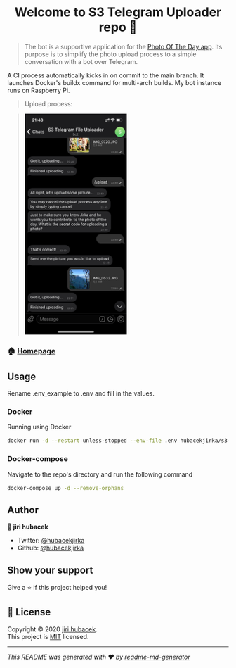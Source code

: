 <h1 align="center">Welcome to S3 Telegram Uploader repo 👋</h1>

> The bot is a supportive application for the [Photo Of The Day app](https://github.com/hubacekjirka/dailyPhotoTwitterBot). Its purpose is to simplify the photo upload process to a simple conversation with a bot over Telegram.

A CI process automatically kicks in on commit to the main branch. It launches Docker's buildx command for multi-arch builds. My bot instance runs on Raspberry Pi.

> Upload process: 

> <img src="https://raw.githubusercontent.com/hubacekjirka/s3TelegramUploader/docker-compose/bot.jpeg" width="50%" height="50%"/>

### 🏠 [Homepage](http://blog.hubacek.uk)

## Usage
Rename .env_example to .env and fill in the values.


### Docker
Running using Docker
```sh
docker run -d --restart unless-stopped --env-file .env hubacekjirka/s3-telegram-uploader:latest
```

### Docker-compose
Navigate to the repo's directory and run the following command
```sh
docker-compose up -d --remove-orphans
```

## Author

👤 **jiri hubacek**

* Twitter: [@hubacekjirka](https://twitter.com/hubacekjirka)
* Github: [@hubacekjirka](https://github.com/hubacekjirka)


## Show your support

Give a ⭐️ if this project helped you!

## 📝 License

Copyright © 2020 [jiri hubacek](https://github.com/hubacekjirka).<br />
This project is [MIT](https://github.com/hubacekjirka/dailyPhotoTwitterBot/blob/master/LICENSE) licensed.

***
_This README was generated with ❤️ by [readme-md-generator](https://github.com/kefranabg/readme-md-generator)_
